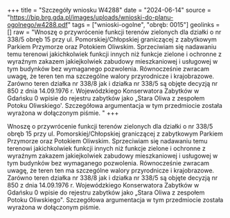 +++
title = "Szczegóły wniosku W4288"
date = "2024-06-14"
source = "https://bip.brg.gda.pl/images/uploads/wnioski-do-planu-ogolnego/w4288.pdf"
tags = ["wnioski-ogolne", "obręb: 0015"]
geolinks = []
raw = "Wnoszę o przywrócenie funkcji terenów zielonych dla działki o nr 338/5 obręb 15 przy ul. Pomorskiej/Chłopskiej graniczącej z zabytkowym Parkiem Przymorze oraz Potokiem Oliwskim. Sprzeciwiam się nadawaniu temu terenowi jakichkolwiek funkcji innych niż funkcje zielone i ochronne z wyraźnym zakazem jakiejkolwiek zabudowy mieszkaniowej i usługowej w tym budynków bez wymaganego pozwolenia. Równocześnie zwracam uwagę, że teren ten ma szczególne walory przyrodnicze i krajobrazowe. Zarówno teren działka nr 338/8 jak i działka nr 338/5 są objęte decyzją nr 850 z dnia 14.09.1976 r. Wojewódzkiego Konserwatora Zabytków w Gdańsku 0 wpisie do rejestru zabytków jako „Stara Oliwa z zespołem Potoku Oliwskiego'. Szczegółowa argumentacja w tym przedmiocie została wyrażona w dołączonym piśmie. "
+++

Wnoszę o przywrócenie funkcji terenów zielonych dla działki o nr 338/5 obręb 15
przy ul. Pomorskiej/Chłopskiej graniczącej z zabytkowym Parkiem Przymorze oraz Potokiem
Oliwskim. Sprzeciwiam się nadawaniu temu terenowi jakichkolwiek funkcji innych niż funkcje
zielone i ochronne z wyraźnym zakazem jakiejkolwiek zabudowy mieszkaniowej i usługowej w
tym budynków bez wymaganego pozwolenia. Równocześnie zwracam uwagę, że teren ten ma
szczególne walory przyrodnicze i krajobrazowe. Zarówno teren działka nr 338/8 jak i działka nr
338/5 są objęte decyzją nr 850 z dnia 14.09.1976 r. Wojewódzkiego Konserwatora Zabytków w
Gdańsku 0 wpisie do rejestru zabytków jako „Stara Oliwa z zespołem Potoku
Oliwskiego". Szczegółowa argumentacja w tym przedmiocie została wyrażona w dołączonym
piśmie.



